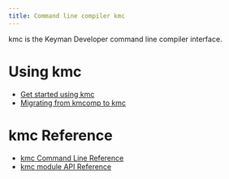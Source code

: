 ```yaml
---
title: Command line compiler kmc
---
```


kmc is the Keyman Developer command line compiler interface.

# Using kmc

* [Get started using kmc](cli/get-started)
* [Migrating from kmcomp to kmc](cli/kmcomp-migration)

# kmc Reference

* [kmc Command Line Reference](cli/reference)
* [kmc module API Reference](api)
